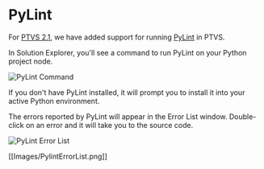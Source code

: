 PyLint
======

For [PTVS 2.1](https://pytools.codeplex.com/releases/view/109707), we have added support for running [PyLint](http://pylint.org/) in PTVS.

In Solution Explorer, you'll see a command to run PyLint on your Python project node.

![PyLint Command](https://github.com/Microsoft/PTVS/blob/master/Python/Docs/User/Images/PylintCommand.png)

If you don't have PyLint installed, it will prompt you to install it into your active Python environment.

The errors reported by PyLint will appear in the Error List window. Double-click on an error and it will take you to the source code.

![PyLint Error List](https://github.com/Microsoft/PTVS/blob/master/Python/Docs/User/Images/PylintErrorList.png)

[[Images/PylintErrorList.png]]
